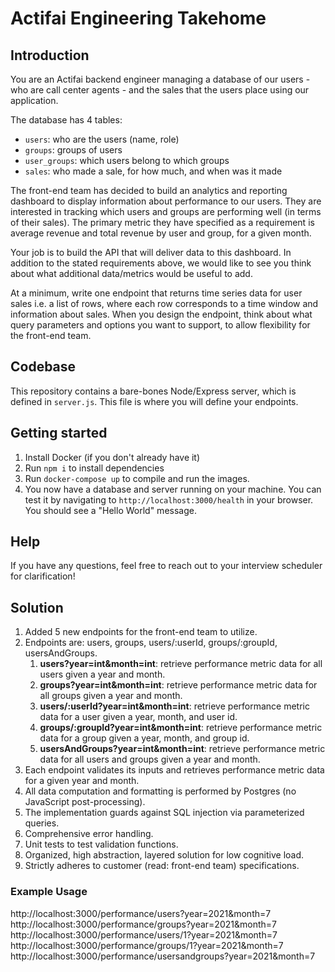 # Actifai Engineering Takehome

## Introduction

You are an Actifai backend engineer managing a database of our users - who are call center agents - and the sales that
the users place using our application.

The database has 4 tables:

- `users`: who are the users (name, role)
- `groups`: groups of users
- `user_groups`: which users belong to which groups
- `sales`: who made a sale, for how much, and when was it made

The front-end team has decided to build an analytics and reporting dashboard to display information about performance
to our users. They are interested in tracking which users and groups are performing well (in terms of their sales). The
primary metric they have specified as a requirement is average revenue and total revenue by user and group, for a given
month.

Your job is to build the API that will deliver data to this dashboard. In addition to the stated requirements above, we
would like to see you think about what additional data/metrics would be useful to add.

At a minimum, write one endpoint that returns time series data for user sales i.e. a list of rows, where each row
corresponds to a time window and information about sales. When you design the endpoint, think  about what query
parameters and options you want to support, to allow flexibility for the front-end team.

## Codebase

This repository contains a bare-bones Node/Express server, which is defined in `server.js`. This file is where you will
define your endpoints.

## Getting started

1. Install Docker (if you don't already have it)
2. Run `npm i` to install dependencies
3. Run `docker-compose up` to compile and run the images.
4. You now have a database and server running on your machine. You can test it by navigating to `http://localhost:3000/health` in
your browser. You should see a "Hello World" message.

## Help

If you have any questions, feel free to reach out to your interview scheduler for clarification!

## Solution

1. Added 5 new endpoints for the front-end team to utilize.
2. Endpoints are: users, groups, users/:userId, groups/:groupId, usersAndGroups.
    1. **users?year=int&month=int**: retrieve performance metric data for all users given a year and month.
    2. **groups?year=int&month=int**: retrieve performance metric data for all groups given a year and month.
    3. **users/:userId?year=int&month=int**: retrieve performance metric data for a user given a year, month, and user id.
    4. **groups/:groupId?year=int&month=int**: retrieve performance metric data for a group given a year, month, and group id.
    5. **usersAndGroups?year=int&month=int**: retrieve performance metric data for all users and groups given a year and month.
3. Each endpoint validates its inputs and retrieves performance metric data for a given year and month.
4. All data computation and formatting is performed by Postgres (no JavaScript post-processing).
5. The implementation guards against SQL injection via parameterized queries.
6. Comprehensive error handling.
7. Unit tests to test validation functions.
8. Organized, high abstraction, layered solution for low cognitive load.
9. Strictly adheres to customer (read: front-end team) specifications.

### Example Usage

http://localhost:3000/performance/users?year=2021&month=7
http://localhost:3000/performance/groups?year=2021&month=7
http://localhost:3000/performance/users/1?year=2021&month=7
http://localhost:3000/performance/groups/1?year=2021&month=7
http://localhost:3000/performance/usersandgroups?year=2021&month=7
